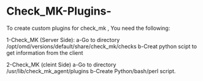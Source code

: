 # Check_MK-Plugins-
To create custom plugins for check_mk , You need the following:

1-Check_MK (Server Side):
a-Go to directory /opt/omd/versions/default/share/check_mk/checks
b-Creat python scipt to get information from the client
 
2-Check_MK (cleint Side)
a-Go to directory /usr/lib/check_mk_agent/plugins
b-Create Python/bash/perl script.
